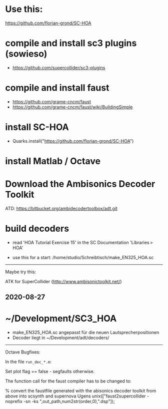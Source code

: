 # Use this:

https://github.com/florian-grond/SC-HOA


# compile and install sc3 plugins (sowieso)

- https://github.com/supercollider/sc3-plugins

# compile and install faust

- https://github.com/grame-cncm/faust
- https://github.com/grame-cncm/faust/wiki/BuildingSimple


# install SC-HOA
- Quarks.install("https://github.com/florian-grond/SC-HOA")

# install Matlab / Octave


# Download the Ambisonics Decoder Toolkit
ATD: https://bitbucket.org/ambidecodertoolbox/adt.git

# build decoders


- read 'HOA Tutorial Exercise 15'
in the SC Documentation 'Libraries > HOA'


- use this for a start:
/home/studio/Schreibtisch/make_EN325_HOA.sc

-----


Maybe try this:

ATK for SuperCollider (http://www.ambisonictoolkit.net/)


## 2020-08-27

# ~/Development/SC3_HOA

- make_EN325_HOA.sc angepasst für die neuen Lautsprecherpositionen
- Decoder liegt in ~/Development/adt/decoders/


----

Octave Bugfixes:

In the file `run_dec_*.m`:

Set plot flag == false -
segfaults otherwise.

The function call for the faust compiler
has to be changed to:

% convert the faustfile generated with the abisonics decoder toolkit from above into scsynth and supernova Ugens
unix(["faust2supercollider -noprefix -sn -ks ",out_path,num2str(order,0),".dsp"]);

